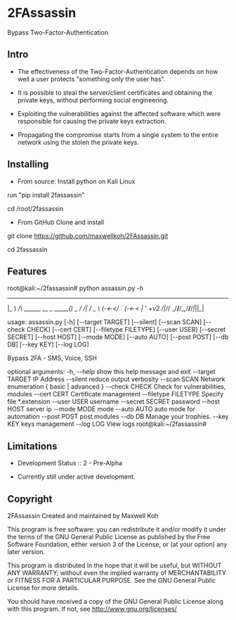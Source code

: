 # 2FAssassin
Bypass Two-Factor-Authentication

## Intro ##

-  The effectiveness of the Two-Factor-Authentication depends on how well a user protects "something only the user has".

- It is possible to steal the server/client certificates and obtaining the private keys, without performing social engineering.

- Exploiting the vulnerabilities against the affected software which were responsible for causing the private keys extraction.

- Propagating the compromise starts from a single system to the entire network using the stolen the private keys.


## Installing ##

- From source:
Install python on Kali Linux

run "pip install 2fassassin"

cd /root/2fassassin

- From GitHub
Clone and install

git clone https://github.com/maxwellkoh/2FAssassin.git

cd 2fassassin


## Features ##

<!-- language: lang-none -->


root@kali:~/2fassassin# python assassin.py -h


 ___ ___ _                      _
|_  ) __/_\   ______ __ _ _____(_)_ _
 / /| _/ _ \ (_-<_-</ _` (_-<_-< | '  \+v2
/___|_/_/ \_\/__/__/\__,_/__/__/_|_||_|


usage: assassin.py [-h] [--target TARGET] [--silent] [--scan SCAN]
                   [--check CHECK] [--cert CERT] [--filetype FILETYPE]
                   [--user USER] [--secret SECRET] [--host HOST] [--mode MODE]
                   [--auto AUTO] [--post POST] [--db DB] [--key KEY]
                   [--log LOG]

Bypass 2FA - SMS, Voice, SSH

optional arguments:
  -h, --help           show this help message and exit
  --target TARGET      IP Address
  --silent             reduce output verbosity
  --scan SCAN          Network enumeration { basic | advanced }
  --check CHECK        Check for vulnerabilities, modules
  --cert CERT          Certificate management
  --filetype FILETYPE  Specify file *.extension
  --user USER          username
  --secret SECRET      password
  --host HOST          server ip
  --mode MODE          mode
  --auto AUTO          auto mode for automation
  --post POST          post modules
  --db DB              Manage your trophies.
  --key KEY            keys management
  --log LOG            View logs
root@kali:~/2fassassin#
<!-- language: lang-none -->

## Limitations ##

- Development Status :: 2 - Pre-Alpha

- Currently still under active development.


## Copyright ##

2FAssassin
Created and maintained by Maxwell Koh

This program is free software: you can redistribute it and/or modify
it under the terms of the GNU General Public License as published by
the Free Software Foundation, either version 3 of the License, or
(at your option) any later version.

This program is distributed in the hope that it will be useful,
but WITHOUT ANY WARRANTY; without even the implied warranty of
MERCHANTABILITY or FITNESS FOR A PARTICULAR PURPOSE.  See the
GNU General Public License for more details.

You should have received a copy of the GNU General Public License
along with this program.  If not, see <http://www.gnu.org/licenses/>
